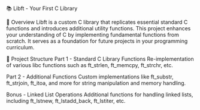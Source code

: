 📚 Libft - Your First C Library

📝 Overview
Libft is a custom C library that replicates essential standard C functions and introduces additional utility functions. This project enhances your understanding of C by implementing fundamental functions from scratch. It serves as a foundation for future projects in your programming curriculum.

📁 Project Structure
Part 1 - Standard C Library Functions
Re-implementation of various libc functions such as ft_strlen, ft_memcpy, ft_strchr, etc.

Part 2 - Additional Functions
Custom implementations like ft_substr, ft_strjoin, ft_itoa, and more for string manipulation and memory handling.

Bonus - Linked List Operations
Additional functions for handling linked lists, including ft_lstnew, ft_lstadd_back, ft_lstiter, etc.
